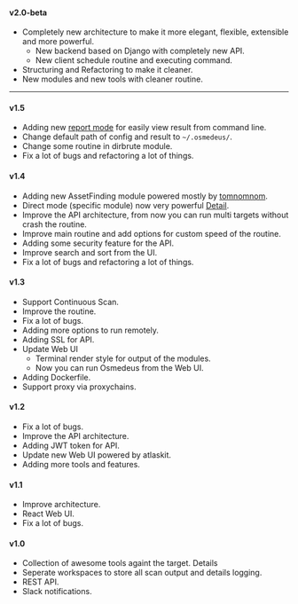 
#### v2.0-beta

- Completely new architecture to make it more elegant, flexible, extensible and more powerful.
    - New backend based on Django with completely new API.
    - New client schedule routine and executing command.
- Structuring and Refactoring to make it cleaner.
- New modules and new tools with cleaner routine.

---

#### v1.5

- Adding new [report mode](https://github.com/j3ssie/Osmedeus/wiki/report) for easily view result from command line.
- Change default path of config and result to `~/.osmedeus/`.
- Change some routine in dirbrute module.
- Fix a lot of bugs and refactoring a lot of things.

#### v1.4

- Adding new AssetFinding module powered mostly by [tomnomnom](https://github.com/tomnomnom).
- Direct mode (specific module) now very powerful [Detail](https://github.com/j3ssie/Osmedeus/wiki/Direct-Mode).
- Improve the API architecture, from now you can run multi targets without crash the routine.
- Improve main routine and add options for custom speed of the routine.
- Adding some security feature for the API.
- Improve search and sort from the UI.
- Fix a lot of bugs and refactoring a lot of things.

#### v1.3

- Support Continuous Scan.
- Improve the routine.
- Fix a lot of bugs.
- Adding more options to run remotely.
- Adding SSL for API.
- Update Web UI
    * Terminal render style for output of the modules.
    * Now you can run Osmedeus from the Web UI.
- Adding Dockerfile.
- Support proxy via proxychains.

#### v1.2

- Fix a lot of bugs.
- Improve the API architecture.
- Adding JWT token for API.
- Update new Web UI powered by atlaskit.
- Adding more tools and features.


#### v1.1

- Improve architecture.
- React Web UI.
- Fix a lot of bugs.


#### v1.0

- Collection of awesome tools againt the target. Details
- Seperate workspaces to store all scan output and details logging.
- REST API.
- Slack notifications.